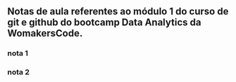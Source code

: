 ## Notas de aula referentes ao módulo 1 do curso de git e github do bootcamp Data Analytics da WomakersCode.

### nota 1

### nota 2